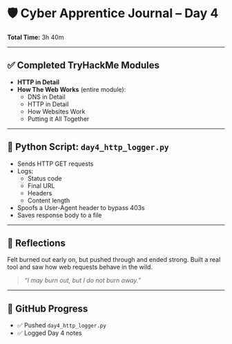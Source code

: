 # 🛡️ Cyber Apprentice Journal – Day 4

**Total Time:** 3h 40m

---

## ✅ Completed TryHackMe Modules
- **HTTP in Detail**
- **How The Web Works** (entire module):
  - DNS in Detail
  - HTTP in Detail
  - How Websites Work
  - Putting it All Together

---

## 🐍 Python Script: `day4_http_logger.py`

- Sends HTTP GET requests
- Logs:
  - Status code
  - Final URL
  - Headers
  - Content length
- Spoofs a User-Agent header to bypass 403s
- Saves response body to a file

---

## 🧠 Reflections

Felt burned out early on, but pushed through and ended strong. Built a real tool and saw how web requests behave in the wild.

> *“I may burn out, but I do not burn away.”*

---

## 🔗 GitHub Progress
- ✅ Pushed `day4_http_logger.py`
- ✅ Logged Day 4 notes
